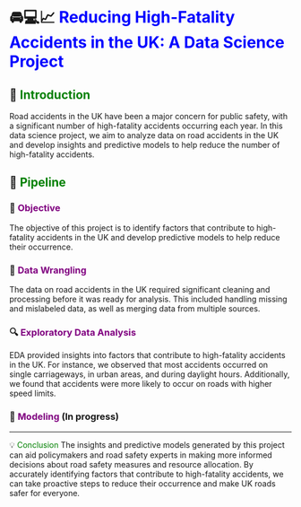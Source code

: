 # 🚘💻📈 <span style="color:blue">Reducing High-Fatality Accidents in the UK: A Data Science Project</span>
## 👋 <span style="color:green">Introduction</span>
Road accidents in the UK have been a major concern for public safety, with a significant number of high-fatality accidents occurring each year. In this data science project, we aim to analyze data on road accidents in the UK and develop insights and predictive models to help reduce the number of high-fatality accidents.

## 🚀 <span style="color:green">Pipeline</span>
### 🎯 <span style="color:purple">Objective</span>
The objective of this project is to identify factors that contribute to high-fatality accidents in the UK and develop predictive models to help reduce their occurrence.

### 🧹 <span style="color:purple">Data Wrangling</span>
The data on road accidents in the UK required significant cleaning and processing before it was ready for analysis. This included handling missing and mislabeled data, as well as merging data from multiple sources.

### 🔍 <span style="color:purple">Exploratory Data Analysis</span>
EDA provided insights into factors that contribute to high-fatality accidents in the UK. For instance, we observed that most accidents occurred on single carriageways, in urban areas, and during daylight hours. Additionally, we found that accidents were more likely to occur on roads with higher speed limits.

### 🤖 <span style="color:purple">Modeling</span> (In progress)
_________________________________________________________
💡 <span style="color:green">Conclusion</span>
The insights and predictive models generated by this project can aid policymakers and road safety experts in making more informed decisions about road safety measures and resource allocation. By accurately identifying factors that contribute to high-fatality accidents, we can take proactive steps to reduce their occurrence and make UK roads safer for everyone.
